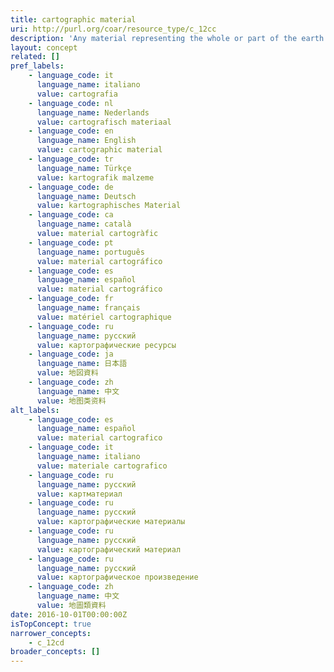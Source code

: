 ```yaml
---
title: cartographic material
uri: http://purl.org/coar/resource_type/c_12cc
description: 'Any material representing the whole or part of the earth or any celestial body at any scale. Cartographic materials include two- and three-dimensional maps and plans (including maps of imaginary places); aeronautical, navigational, and celestial charts; atlases; globes; block diagrams; sections; aerial photographs with a cartographic purpose; bird''s-eye views (map views), etc. [Source: http://www.loc.gov/marc/cfmap.html]'
layout: concept
related: []
pref_labels:
    - language_code: it
      language_name: italiano
      value: cartografia
    - language_code: nl
      language_name: Nederlands
      value: cartografisch materiaal
    - language_code: en
      language_name: English
      value: cartographic material
    - language_code: tr
      language_name: Türkçe
      value: kartografik malzeme
    - language_code: de
      language_name: Deutsch
      value: kartographisches Material
    - language_code: ca
      language_name: català
      value: material cartogràfic
    - language_code: pt
      language_name: português
      value: material cartográfico
    - language_code: es
      language_name: español
      value: material cartográfico
    - language_code: fr
      language_name: français
      value: matériel cartographique
    - language_code: ru
      language_name: русский
      value: картографические ресурсы
    - language_code: ja
      language_name: 日本語
      value: 地図資料
    - language_code: zh
      language_name: 中文
      value: 地图类资料
alt_labels:
    - language_code: es
      language_name: español
      value: material cartografico
    - language_code: it
      language_name: italiano
      value: materiale cartografico
    - language_code: ru
      language_name: русский
      value: картматериал
    - language_code: ru
      language_name: русский
      value: картографические материалы
    - language_code: ru
      language_name: русский
      value: картографический материал
    - language_code: ru
      language_name: русский
      value: картографическое произведение
    - language_code: zh
      language_name: 中文
      value: 地圖類資料
date: 2016-10-01T00:00:00Z
isTopConcept: true
narrower_concepts:
    - c_12cd
broader_concepts: []
---
```



